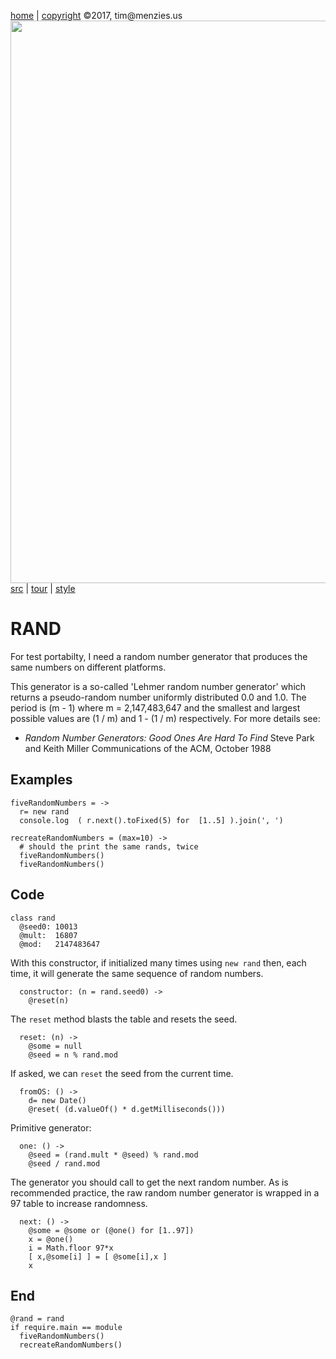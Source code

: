 [home](http://tiny.cc/koff) |
[copyright](https://github.com/koffee/script/blob/master/LICENSE.md) &copy;2017, tim&commat;menzies.us<br>
[<img width=900 src=https://raw.githubusercontent.com/koffee/script/master/img/head.jpg>](http://tiny.cc/koff)<br>
[src](https://github.com/koffee/script/tree/master/lib) |
[tour](https://github.com/koffee/script/blob/master/docs/TOUR.md) |
[style](https://github.com/koffee/script/blob/master/docs/STYLE.md)

# RAND

For test portabilty, I need a random number generator that produces the same numbers on different platforms.

This generator is a so-called 'Lehmer random number generator' which returns a pseudo-random number uniformly distributed 0.0 and 1.0. The period is (m - 1) where m = 2,147,483,647 and the smallest and largest possible values are (1 / m) and 1 - (1 / m) respectively. For more details see:

- _Random Number Generators: Good Ones Are Hard To Find_ Steve Park and Keith Miller Communications of the ACM, October 1988

## Examples

    fiveRandomNumbers = ->
      r= new rand
      console.log  ( r.next().toFixed(5) for  [1..5] ).join(', ')

    recreateRandomNumbers = (max=10) ->
      # should the print the same rands, twice
      fiveRandomNumbers()
      fiveRandomNumbers()

## Code

    class rand
      @seed0: 10013
      @mult:  16807
      @mod:   2147483647

With this constructor, if initialized many times using `new rand`
then, each time, it will generate the same sequence of random
numbers.

      constructor: (n = rand.seed0) ->
        @reset(n)

The `reset` method blasts the table and resets the seed.

      reset: (n) ->
        @some = null
        @seed = n % rand.mod

If asked, we can `reset` the seed from the current time.

      fromOS: () ->
        d= new Date()
        @reset( (d.valueOf() * d.getMilliseconds()))

Primitive generator:

      one: () ->
        @seed = (rand.mult * @seed) % rand.mod
        @seed / rand.mod

The generator you should call to get the next random number.  As
is recommended practice, the raw random number generator is wrapped
in a 97 table to increase randomness.

      next: () ->
        @some = @some or (@one() for [1..97])
        x = @one()
        i = Math.floor 97*x
        [ x,@some[i] ] = [ @some[i],x ]
        x

## End

    @rand = rand
    if require.main == module
      fiveRandomNumbers()
      recreateRandomNumbers()
